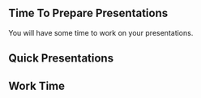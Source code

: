 Time To Prepare Presentations
-----------------------------

You will have some time to work on your presentations.

Quick Presentations
-------------------

Work Time
---------
